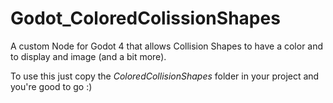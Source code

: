 # Godot_ColoredColissionShapes
A custom Node for Godot 4 that allows Collision Shapes to have a color and to display and image (and a bit more).

To use this just copy the _ColoredCollisionShapes_ folder in your project and you're good to go :) 
